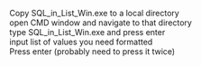 Copy SQL_in_List_Win.exe to a local directory  
open CMD window and navigate to that directory  
type SQL_in_List_Win.exe and press enter  
input list of values you need formatted   
Press enter (probably need to press it twice)  